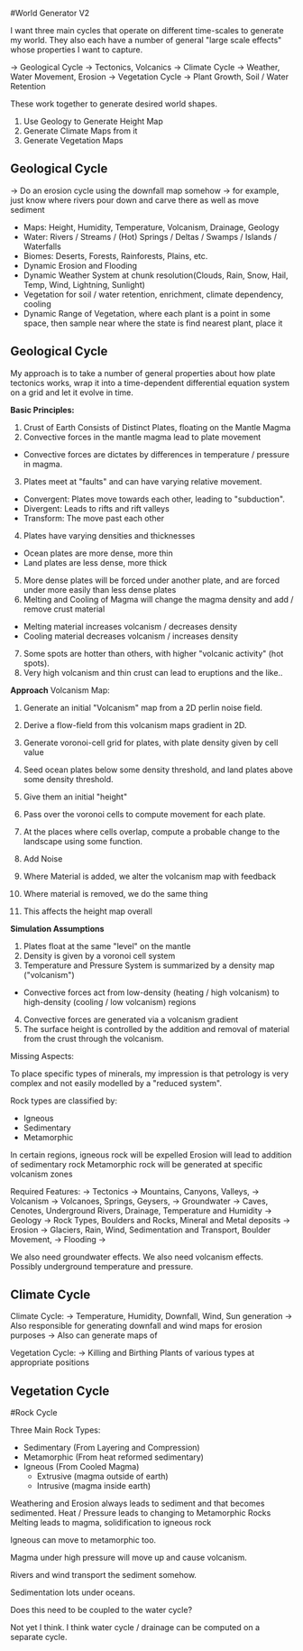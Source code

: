#World Generator V2

I want three main cycles that operate on different time-scales to generate my world. They also each have a number of general "large scale effects" whose properties I want to capture.

-> Geological Cycle
  -> Tectonics, Volcanics
-> Climate Cycle
  -> Weather, Water Movement, Erosion
-> Vegetation Cycle
  -> Plant Growth, Soil / Water Retention

These work together to generate desired world shapes.

1. Use Geology to Generate Height Map
2. Generate Climate Maps from it
3. Generate Vegetation Maps

## Geological Cycle

-> Do an erosion cycle using the downfall map somehow
-> for example, just know where rivers pour down and carve there as well as move sediment

- Maps: Height, Humidity, Temperature, Volcanism, Drainage, Geology
- Water: Rivers / Streams / (Hot) Springs / Deltas / Swamps / Islands / Waterfalls
- Biomes: Deserts, Forests, Rainforests, Plains, etc.
- Dynamic Erosion and Flooding
- Dynamic Weather System at chunk resolution(Clouds, Rain, Snow, Hail, Temp, Wind, Lightning, Sunlight)
- Vegetation for soil / water retention, enrichment, climate dependency, cooling
- Dynamic Range of Vegetation, where each plant is a point in some space, then sample near where the state is find nearest plant, place it

## Geological Cycle
My approach is to take a number of general properties about how plate tectonics works, wrap it into a time-dependent differential equation system on a grid and let it evolve in time.

**Basic Principles:**
1. Crust of Earth Consists of Distinct Plates, floating on the Mantle Magma
2. Convective forces in the mantle magma lead to plate movement
  - Convective forces are dictates by differences in temperature / pressure in magma.
3. Plates meet at "faults" and can have varying relative movement.
  - Convergent: Plates move towards each other, leading to "subduction".
  - Divergent: Leads to rifts and rift valleys
  - Transform: The move past each other
4. Plates have varying densities and thicknesses
  - Ocean plates are more dense, more thin
  - Land plates are less dense, more thick
5. More dense plates will be forced under another plate, and are forced under more easily than less dense plates
6. Melting and Cooling of Magma will change the magma density and add / remove crust material
  - Melting material increases volcanism / decreases density
  - Cooling material decreases volcanism / increases density
7. Some spots are hotter than others, with higher "volcanic activity" (hot spots).
8. Very high volcanism and thin crust can lead to eruptions and the like..

**Approach**
Volcanism Map:
1. Generate an initial "Volcanism" map from a 2D perlin noise field.
2. Derive a flow-field from this volcanism maps gradient in 2D.

1. Generate voronoi-cell grid for plates, with plate density given by cell value
2. Seed ocean plates below some density threshold, and land plates above some density threshold.
3. Give them an initial "height"

1. Pass over the voronoi cells to compute movement for each plate.
2. At the places where cells overlap, compute a probable change to the landscape using some function.
3. Add Noise

1. Where Material is added, we alter the volcanism map with feedback
2. Where material is removed, we do the same thing

3. This affects the height map overall

**Simulation Assumptions**
1. Plates float at the same "level" on the mantle
2. Density is given by a voronoi cell system
3. Temperature and Pressure System is summarized by a density map ("volcanism")
  - Convective forces act from low-density (heating / high volcanism) to high-density (cooling / low volcanism) regions
4. Convective forces are generated via a volcanism gradient
5. The surface height is controlled by the addition and removal of material from the crust through the volcanism.












Missing Aspects:

To place specific types of minerals, my impression is that petrology is very complex and not easily modelled by a "reduced system".

Rock types are classified by:
- Igneous
- Sedimentary
- Metamorphic

In certain regions, igneous rock will be expelled
Erosion will lead to addition of sedimentary rock
Metamorphic rock will be generated at specific volcanism zones





Required Features:
-> Tectonics
  -> Mountains, Canyons, Valleys,
-> Volcanism
  -> Volcanoes, Springs, Geysers,
-> Groundwater
  -> Caves, Cenotes, Underground Rivers, Drainage, Temperature and Humidity
-> Geology
  -> Rock Types, Boulders and Rocks, Mineral and Metal deposits
-> Erosion
  -> Glaciers, Rain, Wind, Sedimentation and Transport, Boulder Movement,
-> Flooding
  ->






  We also need groundwater effects.
  We also need volcanism effects.
  Possibly underground temperature and pressure.



## Climate Cycle



Climate Cycle:
-> Temperature, Humidity, Downfall, Wind, Sun generation
-> Also responsible for generating downfall and wind maps for erosion purposes
-> Also can generate maps of

Vegetation Cycle:
-> Killing and Birthing Plants of various types at appropriate positions


## Vegetation Cycle

#Rock Cycle

Three Main Rock Types:
- Sedimentary (From Layering and Compression)
- Metamorphic (From heat reformed sedimentary)
- Igneous (From Cooled Magma)
  - Extrusive (magma outside of earth)
  - Intrusive (magma inside earth)

Weathering and Erosion always leads to sediment and that becomes sedimented.
Heat / Pressure leads to changing to Metamorphic Rocks
Melting leads to magma, solidification to igneous rock

Igneous can move to metamorphic too.

Magma under high pressure will move up and cause volcanism.

Rivers and wind transport the sediment somehow.

Sedimentation lots under oceans.

Does this need to be coupled to the water cycle?

Not yet I think. I think water cycle / drainage can be computed on a separate cycle.
